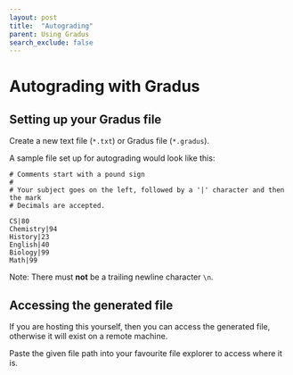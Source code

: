 ```yaml
---
layout: post
title:  "Autograding"
parent: Using Gradus
search_exclude: false
---
```


# Autograding with Gradus

## Setting up your Gradus file

Create a new text file (`*.txt`) or Gradus file (`*.gradus`).

A sample file set up for autograding would look like this:

```
# Comments start with a pound sign 
# 
# Your subject goes on the left, followed by a '|' character and then the mark
# Decimals are accepted.

CS|80
Chemistry|94
History|23
English|40
Biology|99
Math|99
```

Note: There must **not** be a trailing newline character `\n`.

## Accessing the generated file

If you are hosting this yourself, then you can access the generated file, otherwise it will exist on a remote machine.

Paste the given file path into your favourite file explorer to access where it is. 